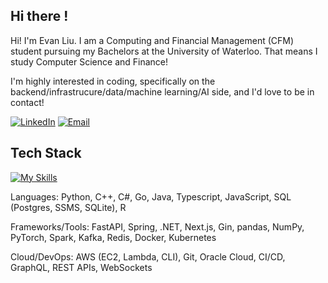 ## Hi there !

Hi! I'm Evan Liu. I am a Computing and Financial Management (CFM) student pursuing my Bachelors at the University of Waterloo. That means I study Computer Science and Finance! 

I'm highly interested in coding, specifically on the backend/infrastrucure/data/machine learning/AI side, and I'd love to be in contact!

[![LinkedIn](https://img.shields.io/badge/LinkedIn-black?logo=linkedin&logoColor=white&style=for-the-badge)](https://linkedin.com/in/evanyxliu)
[![Email](https://img.shields.io/badge/Email-black?style=for-the-badge&logo=gmail&logoColor=white)](mailto:evan.liu@uwaterloo.ca)

## Tech Stack

[![My Skills](https://skillicons.dev/icons?i=py,pytorch,js,react,nextjs,go,java,spring,ts,aws,docker,c,cs,cpp,java,postgres,postman,sklearn,fastapi,html,tailwind,css,git,mongodb,supabase,vim,powershell,vscode,pycharm,eclipse,&perline=15)](https://github.com/EYXLiu?tab=repositories)

Languages: Python, C++, C#, Go, Java, Typescript, JavaScript, SQL (Postgres, SSMS, SQLite), R  

Frameworks/Tools: FastAPI, Spring, .NET, Next.js, Gin, pandas, NumPy, PyTorch, Spark, Kafka, Redis, Docker, Kubernetes  

Cloud/DevOps: AWS (EC2, Lambda, CLI), Git, Oracle Cloud, CI/CD, GraphQL, REST APIs, WebSockets

<!--
**EYXLiu/EYXLiu** is a ✨ _special_ ✨ repository because its `README.md` (this file) appears on your GitHub profile.

Here are some ideas to get you started:

- 🔭 I’m currently working on ...
- 🌱 I’m currently learning ...
- 👯 I’m looking to collaborate on ...
- 🤔 I’m looking for help with ...
- 💬 Ask me about ...
- 📫 How to reach me: ...
- 😄 Pronouns: ...
- ⚡ Fun fact: ...
-->
